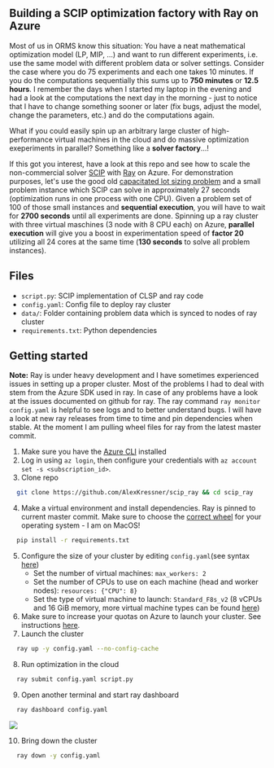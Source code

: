 ## Building a SCIP optimization factory with Ray on Azure
Most of us in ORMS know this situation: You have a neat mathematical optimization model (LP, MIP, ...) and want to run different experiments, i.e. use the same model with different problem data or solver settings. Consider the case where you do 75 experiments and each one takes 10 minutes. If you do the computations sequentially this sums up to **750 minutes** or **12.5 hours**. I remember the days when I started my laptop in the evening and had a look at the computations the next day in the morning - just to notice that I have to change something sooner or later (fix bugs, adjust the model, change the parameters, etc.) and do the computations again. 

What if you could easily spin up an arbitrary large cluster of high-performance virtual machines in the cloud and do massive optimization exeperiments in parallel? Something like a **solver factory**...! 

If this got you interest, have a look at this repo and see how to scale the non-commercial solver [SCIP](https://www.scipopt.org/index.php#about) with [Ray](https://www.ray.io) on Azure. For demonstration purposes, let's use the good old [capacitated lot sizing problem](https://www.sciencedirect.com/science/article/pii/S0305048303000598) and a small problem instance which SCIP can solve in approximately 27 seconds (optimization runs in one process with one CPU). Given a problem set of 100 of those small instances and **sequential execution**, you will have to wait for **2700 seconds** until all experiments are done. Spinning up a ray cluster with three virtual maschines (3 node with 8 CPU each) on Azure, **parallel execution** will give you a boost in experimentation speed of **factor 20** utilizing all 24 cores at the same time (**130 seconds** to solve all problem instances). 

## Files
- ``script.py``: SCIP implementation of CLSP and ray code
- ``config.yaml``: Config file to deploy ray cluster
- ``data/``: Folder containing problem data which is synced to nodes of ray cluster
- ``requirements.txt``: Python dependencies

## Getting started
**Note:** Ray is under heavy development and I have sometimes experienced issues in setting up a proper cluster. Most of the problems I had to deal with stem from the Azure SDK used in ray. In case of any problems have a look at the issues documented on github for ray. The ray command ``ray monitor config.yaml`` is helpful to see logs and to better understand bugs. I will have a look at new ray releases from time to time and pin dependencies when stable. At the moment I am pulling wheel files for ray from the latest master commit.


1. Make sure you have the [Azure CLI](https://docs.microsoft.com/en-us/cli/azure/install-azure-cli) installed 
2. Log in using ``az login``, then configure your credentials with ``az account set -s <subscription_id>``.
3. Clone repo
  ```sh
    git clone https://github.com/AlexKressner/scip_ray && cd scip_ray
  ```
4. Make a virtual environment and install dependencies. Ray is pinned to current master commit. Make sure to choose the [correct wheel](ttps://docs.ray.io/en/latest/installation.html) for your operating system - I am on MacOS!
  ```sh
    pip install -r requirements.txt
  ```
5. Configure the size of your cluster by editing ``config.yaml``(see syntax [here](https://docs.ray.io/en/latest/cluster/config.html))
    - Set the number of virtual machines: ``max_workers: 2``
    - Set the number of CPUs to use on each machine (head and worker nodes): ``resources: {"CPU": 8}``
    - Set the type of virtual machine to launch: ``Standard_F8s_v2`` (8 vCPUs and 16 GiB memory, more virtual machine types can be found [here](https://docs.microsoft.com/en-us/azure/virtual-machines/fsv2-series))
6. Make sure to increase your quotas on Azure to launch your cluster. See instructions [here](https://docs.microsoft.com/en-us/azure/azure-portal/supportability/per-vm-quota-requests).
7. Launch the cluster
  ```sh
    ray up -y config.yaml --no-config-cache
  ```
8. Run optimization in the cloud
  ```sh
    ray submit config.yaml script.py
  ``` 
9. Open another terminal and start ray dashboard
  ```sh
    ray dashboard config.yaml
  ```
  <img src="https://user-images.githubusercontent.com/25706472/151393482-ab535063-c246-4ca2-9c4c-1e7fe5dd70eb.png">

10. Bring down the cluster
  ```sh
    ray down -y config.yaml
  ```



  